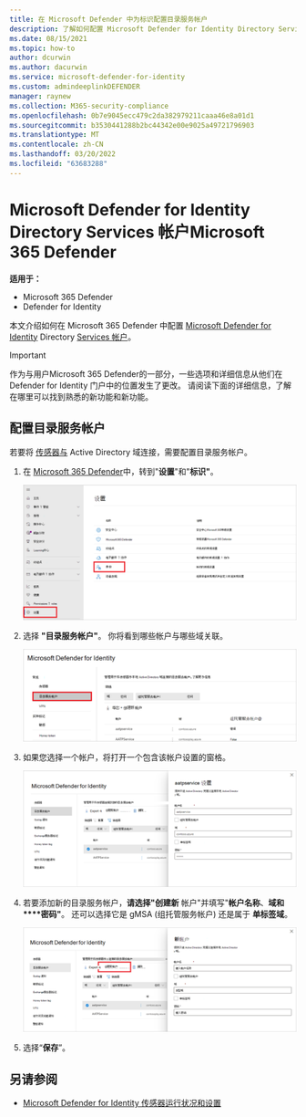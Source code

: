 ```yaml
---
title: 在 Microsoft Defender 中为标识配置目录服务帐户
description: 了解如何配置 Microsoft Defender for Identity Directory Services 帐户Microsoft 365 Defender
ms.date: 08/15/2021
ms.topic: how-to
author: dcurwin
ms.author: dacurwin
ms.service: microsoft-defender-for-identity
ms.custom: admindeeplinkDEFENDER
manager: raynew
ms.collection: M365-security-compliance
ms.openlocfilehash: 0b7e9045ecc479c2da382979211caaa46e8a01d1
ms.sourcegitcommit: b3530441288b2bc44342e00e9025a49721796903
ms.translationtype: MT
ms.contentlocale: zh-CN
ms.lasthandoff: 03/20/2022
ms.locfileid: "63683288"
---
```

# <a name="microsoft-defender-for-identity-directory-services-account-in-microsoft-365-defender"></a>Microsoft Defender for Identity Directory Services 帐户Microsoft 365 Defender

**适用于：**

- Microsoft 365 Defender
- Defender for Identity

本文介绍如何在 Microsoft 365 Defender 中配置 [Microsoft Defender for Identity](/defender-for-identity) Directory [Services 帐户](/microsoft-365/security/defender/overview-security-center)。

>[!IMPORTANT]
>作为与用户Microsoft 365 Defender的一部分，一些选项和详细信息从他们在 Defender for Identity 门户中的位置发生了更改。 请阅读下面的详细信息，了解在哪里可以找到熟悉的新功能和新功能。

## <a name="configure-directory-services-account"></a>配置目录服务帐户

若要将 [传感器与](sensor-health.md#add-a-sensor) Active Directory 域连接，需要配置目录服务帐户。

1. 在 <a href="https://go.microsoft.com/fwlink/p/?linkid=2077139" target="_blank">Microsoft 365 Defender</a>中，转到"**设置**"和"**标识"**。

    ![转到"设置"，然后转到"标识"。](../../media/defender-identity/settings-identities.png)

1. 选择 **"目录服务帐户"**。 你将看到哪些帐户与哪些域关联。

    ![目录服务帐户。](../../media/defender-identity/directory-service-accounts.png)

1. 如果您选择一个帐户，将打开一个包含该帐户设置的窗格。

    ![帐户设置。](../../media/defender-identity/account-settings.png)

1. 若要添加新的目录服务帐户，**请选择"创建新** 帐户"并填写"**帐户名称**、**域和****密码"**。 还可以选择它是 gMSA (组托管服务帐户) 还是属于 **单标签域**。

    ![新建目录服务帐户。](../../media/defender-identity/new-directory-service-account.png)

1. 选择“**保存**”。

## <a name="see-also"></a>另请参阅

- [Microsoft Defender for Identity 传感器运行状况和设置](sensor-health.md)
